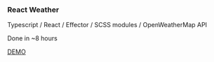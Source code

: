 ### React Weather

Typescript / React / Effector / SCSS modules / OpenWeatherMap API

Done in ~8 hours

[DEMO](//alpatovdanila.github.io/reather/)
